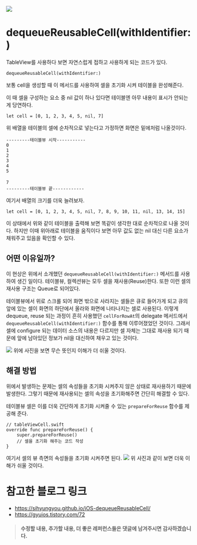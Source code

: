 ![](https://velog.velcdn.com/images/blooper20/post/bf8da1d2-7a93-4770-b068-beace0eab7aa/image.png)

# dequeueReusableCell(withIdentifier:)

TableView를 사용하다 보면 자연스럽게 접하고 사용하게 되는 코드가 있다.

```
dequeueReusableCell(withIdentifier:)
```

보통 cell을 생성할 때 이 메서드를 사용하여 셀을 초기화 시켜 테이블을 완성해준다.

이 때 셀을 구성하는 요소 중 nil 값이 하나 있다면 테이블엔 아무 내용이 표시가 안되는게 당연하다.

```
let cell = [0, 1, 2, 3, 4, 5, nil, 7]
```

위 배열을 테이블의 셀에 순차적으로 넣는다고 가정하면 화면은 밑에처럼 나올것이다.

```
---------테이블뷰 시작-----------
0
1
2
3
4
5
ㅤ
7
---------테이블뷰 끝------------
```

여기서 배열의 크기를 더욱 늘려보자.

```
let cell = [0, 1, 2, 3, 4, 5, nil, 7, 8, 9, 10, 11, nil, 13, 14, 15]
```

이 상태에서 위와 같이 테이블을 출력해 보면 똑같이 생각한 대로 순차적으로 나올 것이다.
하지만 이때 위아래로 테이블을 움직이다 보면 아무 값도 없는 nil 대신 다른 요소가 채워주고 있음을 확인할 수 있다.

## 어떤 이유일까?

이 현상은 위에서 소개했던 `dequeueReusableCell(withIdentifier:)` 메서드를 사용하여 생긴 일이다.
테이블뷰, 컬렉션뷰는 모두 셀을 재사용(Reuse)한다.
또한 이런 셀의 재사용 구조는 Queue로 되어있다.

테이블뷰에서 위로 스크롤 되어 화면 밖으로 사라지는 셀들은 큐로 들어가게 되고 큐의 앞에 있는 셀이 화면의 하단에서 올라와 화면에 나타나지는 셀로 사용된다.
이렇게 dequeue, reuse 되는 과정이 흔히 사용했던 `cellForRowAt`의 delegate 메서드에서 `dequeueReusableCell(withIdentifier:)` 함수를 통해 이루어졌었던 것이다.
그래서 셀에 configure 되는 데이터 소스의 내용은 다르지만 셀 자체는 그대로 재사용 되기 때문에 앞에 남아있던 정보가 nil을 대신하여 채우고 있는 것이다.

![](https://velog.velcdn.com/images/blooper20/post/95234426-51af-45e6-af15-de5ef91571f5/image.png)
위에 사진을 보면 무슨 뜻인지 이해가 더 쉬울 것이다.

## 해결 방법

위에서 발생하는 문제는 셀의 속성들을 초기화 시켜주지 않은 상태로 재사용하기 때문에 발생한다.
그렇기 때문에 재사용되는 셀의 속성을 초기화해주면 간단히 해결할 수 있다.

테이블뷰 셀은 이를 더욱 간단하게 초기화 시켜줄 수 있는 `prepareForReuse` 함수를 제공해 준다.

```
// tableViewCell.swift
override func prepareForReuse() {
    super.prepareForReuse()
    // 셀을 초기화 해주는 코드 작성
}
```

여기서 셀의 뷰 측면의 속성들을 초기화 시켜주면 된다.
![](https://velog.velcdn.com/images/blooper20/post/c8786f7b-6daf-4eb0-a5c4-89ee13de6a65/image.png)
위 사진과 같이 보면 더욱 이해가 쉬울 것이다.

# 참고한 블로그 링크

- https://sihyungyou.github.io/iOS-dequeueReusableCell/
- https://gyuios.tistory.com/72

> #### 수정할 내용, 추가할 내용, 더 좋은 레퍼런스들은 댓글에 남겨주시면 감사하겠습니다.
